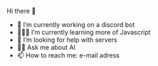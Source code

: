 Hi there 👋

- 🤖 I’m currently working on a discord bot
- 👨🏻‍💻 I’m currently learning more of Javascript
- 🤔 I’m looking for help with servers
- 👨💬 Ask me about AI
- 📫 How to reach me: e-mail adress
